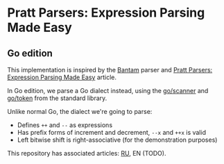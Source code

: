 # Pratt Parsers: Expression Parsing Made Easy

## Go edition

This implementation is inspired by the [Bantam](https://github.com/munificent/bantam) parser and
[Pratt Parsers: Expression Parsing Made Easy](https://journal.stuffwithstuff.com/2011/03/19/pratt-parsers-expression-parsing-made-easy/) article.

In Go edition, we parse a Go dialect instead, using the [go/scanner](https://golang.org/pkg/go/scanner/) and [go/token](https://golang.org/pkg/go/token/)
from the standard library.

Unlike normal Go, the dialect we're going to parse:

* Defines `++` and `--` as expressions
* Has prefix forms of increment and decrement, `--x` and `++x` is valid
* Left bitwise shift is right-associative (for the demonstration purposes)

This repository has associated articles: [RU](https://habr.com/ru/post/494316/), EN (TODO).
